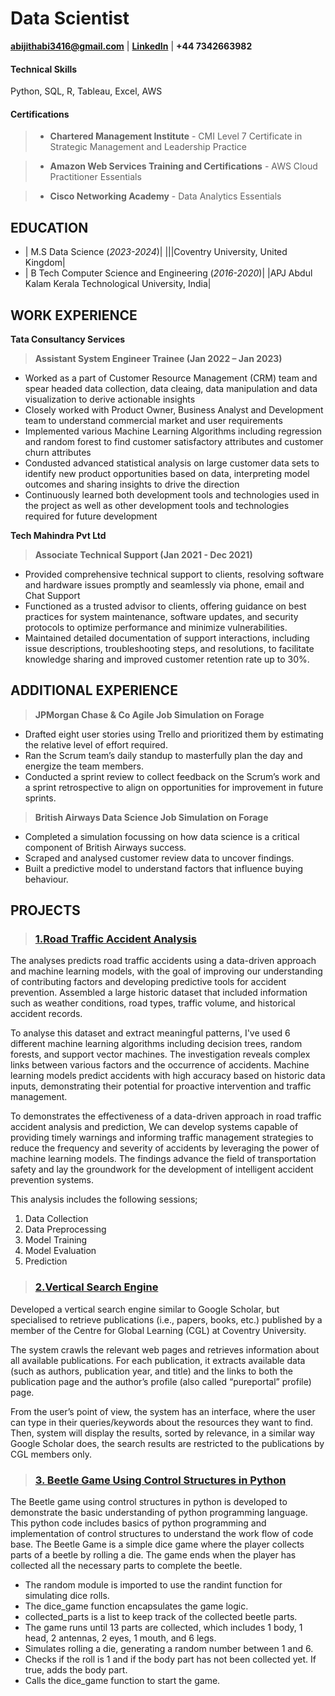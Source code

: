 # Data Scientist
**[abijithabi3416@gmail.com](abijithabi3416@gmail.com)** | 
**[LinkedIn](www.linkedin.com/in/abijithpandath)** |
**+44 7342663982**

#### Technical Skills
Python, SQL, R, Tableau, Excel, AWS
 
#### Certifications
>- **Chartered Management Institute** - CMI Level 7 Certificate in Strategic Management and Leadership Practice

>- **Amazon Web Services Training and Certifications** - AWS Cloud Practitioner Essentials

>- **Cisco Networking Academy** -  Data Analytics Essentials 

## EDUCATION					       		
- | M.S Data Science (_2023-2024_)|                                     |||Coventry University, United Kingdom|
- | B Tech Computer Science and Engineering (_2016-2020_)|            |APJ Abdul Kalam Kerala Technological University, India|

## WORK EXPERIENCE
**Tata Consultancy Services**
>**Assistant System Engineer Trainee (Jan 2022 – Jan 2023)**
- Worked as a part of Customer Resource Management (CRM) team and spear headed data collection, data cleaing, data manipulation and data visualization to derive actionable insights 
- Closely worked with Product Owner, Business Analyst and Development team to understand commercial market and user requirements
- Implemented various Machine Learning Algorithms including regression and random forest to find customer satisfactory attributes and customer churn attributes 
- Condusted advanced  statistical analysis on large customer data sets to identify new product opportunities based on data, interpreting model outcomes and sharing insights to drive the direction
-  Continuously learned both development tools and technologies used in the project as well as other development tools and technologies required for future development

**Tech Mahindra Pvt Ltd**  
>**Associate Technical Support (Jan 2021 - Dec 2021)**
- Provided comprehensive technical support to clients, resolving software and hardware issues promptly and seamlessly via phone, email and Chat Support
- Functioned as a trusted advisor to clients, offering guidance on best practices for system maintenance, software updates, and security protocols to optimize performance and minimize vulnerabilities.
- Maintained detailed documentation of support interactions, including issue descriptions, troubleshooting steps, and resolutions, to facilitate knowledge sharing and improved customer retention rate up to 30%.

## ADDITIONAL EXPERIENCE
>**JPMorgan Chase & Co Agile Job Simulation on Forage**
- Drafted eight user stories using Trello and prioritized them by estimating the relative level of effort required. 
- Ran the Scrum team’s daily standup to masterfully plan the day and energize the team members. 
- Conducted a sprint review to collect feedback on the Scrum’s work and a sprint retrospective to align on opportunities for improvement in future sprints.
 
>**British Airways Data Science Job Simulation on Forage**
- Completed a simulation focussing on how data science is a critical component of British Airways success. 
- Scraped and analysed customer review data to uncover findings. 
- Built a predictive model to understand factors that influence buying behaviour.

## PROJECTS
> ### [1.Road Traffic Accident Analysis](https://github.com/abijithabi3416/Projects/tree/main/Road%20Traffic%20Accident)
The  analyses  predicts road traffic accidents using a data-driven approach and machine learning models, with the goal of improving our understanding of contributing factors and developing predictive tools for accident prevention.  Assembled a large historic dataset that included information such as weather conditions, road types, traffic volume, and historical accident records.
>
To analyse this dataset and extract meaningful patterns, I've used 6 different machine learning algorithms including decision trees, random forests, and support vector machines. The investigation reveals complex links between various factors and the occurrence of accidents. Machine learning models predict accidents with high accuracy based on historic data inputs, demonstrating their potential for proactive intervention and traffic management.
>
To demonstrates the effectiveness of a data-driven approach in road traffic accident analysis and prediction, We can develop systems capable of providing timely warnings and informing traffic management strategies to reduce the frequency and severity of accidents by leveraging the power of machine learning models. The findings advance the field of transportation safety and lay the groundwork for the development of intelligent accident prevention systems. 
>
This analysis includes the following sessions;
1.  Data Collection
2.  Data Preprocessing
3.  Model Training
4.  Model Evaluation
5.  Prediction

> ### [2.Vertical Search Engine](https://github.com/abijithabi3416/Projects/tree/main/Vertical%20Search%20Engine)
Developed a vertical search engine similar to Google Scholar, but specialised to retrieve publications (i.e., papers, books, etc.) published by a member of the Centre for Global Learning (CGL) at Coventry University.
>
The  system crawls the relevant web pages and retrieves information about all available publications. For each publication, it extracts available data (such as authors, publication year, and title) and the links to both the publication page and the author’s profile (also called “pureportal” profile) page. 
>
From the user’s point of view, the system has an interface, where the user can type in their queries/keywords about the resources they want to find. Then,  system will display the results, sorted by relevance, in a similar way Google Scholar does, the search results are restricted to the publications by CGL members only. 

> ### [3. Beetle Game Using Control Structures in Python](https://github.com/abijithabi3416/Projects/tree/main/Beetle%20Game)
The Beetle game using control structures in python is developed to demonstrate the basic understanding of python programming language.
This python code includes basics of python programming and implementation of control structures to understand the work flow of code base.
The Beetle Game is a simple dice game where the player collects parts of a beetle by rolling a die. The game ends when the player has collected all the necessary parts to complete the beetle.
> 
-  The random module is imported to use the randint function for simulating dice rolls.
-  The dice_game function encapsulates the game logic.
-  collected_parts is a list to keep track of the collected beetle parts.
-  The game runs until 13 parts are collected, which includes 1 body, 1 head, 2 antennas, 2 eyes, 1 mouth, and 6 legs.
-  Simulates rolling a die, generating a random number between 1 and 6.
-  Checks if the roll is 1 and if the body part has not been collected yet. If true, adds the body part.
-  Calls the dice_game function to start the game.
 
